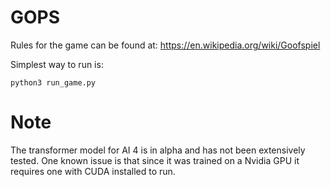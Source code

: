 # GOPS

Rules for the game can be found at: https://en.wikipedia.org/wiki/Goofspiel

Simplest way to run is:

    python3 run_game.py

# Note
The transformer model for AI 4 is in alpha and has not been extensively tested. One known issue is that since it was trained on a Nvidia GPU it requires one with CUDA installed to run.
